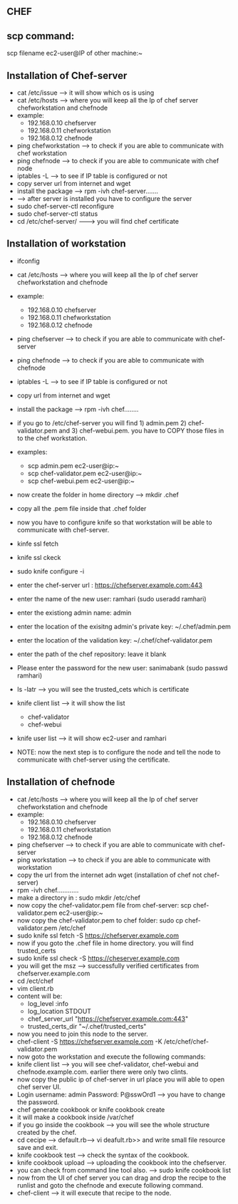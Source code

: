 ## CHEF
scp command:
- 
scp filename ec2-user@IP of other machine:~

Installation of Chef-server
-
* cat /etc/issue --> it will show which os is using
* cat /etc/hosts --> where you will keep all the Ip of chef server chefworkstation and chefnode
* example:
	* 192.168.0.10 chefserver
	* 192.168.0.11 chefworkstation
	* 192.168.0.12 chefnode 
* ping chefworkstation --> to check if you are able to communicate with chef workstation
* ping chefnode --> to check if you are able to communicate with chef node
* iptables -L --> to see if IP table is configured or not 
* copy server url from internet and wget <url>
* install the package --> rpm -ivh chef-server.......
* --> after server is installed you have to configure the server
* sudo chef-server-ctl reconfigure
* sudo chef-server-ctl status
* cd /etc/chef-server/ ---> you will find chef certificate

Installation of workstation
-
* ifconfig
* cat /etc/hosts --> where you will keep all the Ip of chef server chefworkstation and chefnode
* example:
	* 192.168.0.10 chefserver
	* 192.168.0.11 chefworkstation
	* 192.168.0.12 chefnode 
* ping chefserver --> to check if you are able to communicate with chef-server
* ping chefnode --> to check if you are able to communicate with chefnode
* iptables -L --> to see if IP table is configured or not
* copy url from internet and wget <url>
* install the package --> rpm -ivh chef........
* if you go to /etc/chef-server you will find 1) admin.pem 2) chef-validator.pem and 3) chef-webui.pem. you have to COPY those files in to the chef   workstation.
* examples:
	* scp admin.pem ec2-user@ip:~
	* scp chef-validator.pem ec2-user@ip:~
	* scp chef-webui.pem ec2-user@ip:~
* now create the folder in home directory --> mkdir .chef
* copy all the .pem file inside that .chef folder
* now you have to configure knife so that workstation will be able to communicate with chef-server.
* kinfe ssl fetch 
* knife ssl ckeck 
* sudo knife configure -i 
* enter the chef-server url : https://chefserver.example.com:443
* enter the name of the new user: ramhari (sudo useradd ramhari)
* enter the existiong admin name: admin
* enter the location of the exisitng admin's private key: ~/.chef/admin.pem
* enter the location of the validation key: ~/.chef/chef-validator.pem
* enter the path of the chef repository: leave it blank
* Please enter the password for the new user: sanimabank (sudo passwd ramhari)
* ls -latr --> you will see the trusted_cets which is certificate
* knife client list --> it will show the list
	* chef-validator
	* chef-webui
* knife user list --> it will show ec2-user and ramhari

* NOTE: now the next step is to configure the node and tell the node to communicate with chef-server using the certificate. 

Installation of chefnode
- 
* cat /etc/hosts --> where you will keep all the Ip of chef server chefworkstation and chefnode
* example:
	* 192.168.0.10 chefserver
	* 192.168.0.11 chefworkstation
	* 192.168.0.12 chefnode 
* ping chefserver --> to check if you are able to communicate with chef-server
* ping workstation --> to check if you are able to communicate with workstation
* copy the url from the internet adn wget <url> (installation of chef not chef-server)
* rpm -ivh chef............
* make a directory in : sudo mkdir /etc/chef
* now copy the chef-validator.pem file from chef-server: scp chef-validator.pem ec2-user@ip:~ 
* now copy the chef-validator.pem to chef folder: sudo cp chef-validator.pem /etc/chef
* sudo knife ssl fetch -S https://chefserver.example.com
* now if you goto the .chef file in home directory. you will find trusted_certs
* sudo knife ssl check -S https://cheserver.example.com
* you will get the msz --> successfully verified certificates from chefserver.example.com
* cd /ect/chef
* vim client.rb
* content will be:
	* log_level :info 	  
	* log_location STDOUT
	* chef_server_url "https://chefserver.example.com:443"
	* trusted_certs_dir "~/.chef/trusted_certs"
* now you need to join this node to the server.
* chef-client -S https://chefserver.example.com -K /etc/chef/chef-validator.pem
* now goto the workstation and execute the following commands:
* knife client list --> you will see chef-validator, chef-webui and chefnode.example.com. earlier there were only two clints.
* now copy the public ip of chef-server in url place you will able to open chef server UI.
* Login username: admin Password: P@sswOrd1 --> you have to change the password.
* chef generate cookbook <cookbook name> or knife cookbook create <cookbook name>
* it will make a cookbook inside /var/chef
* if you go inside the cookbook --> you will see the whole structure created by the chef.
* cd cecipe --> default.rb--> vi deafult.rb>> and write small file resource save and exit.
* knife cookbook test <cookbook name> --> check the syntax of the cookbook.
* knife cookbook upload <cookbook name> --> uploading the cookbook into the chefserver.
* you can check from command line tool also. --> sudo knife cookbook list
* now from the UI of chef server you can drag and drop the recipe to the runlist and goto the chefnode and execute following command.
* chef-client --> it will execute that recipe to the node.
